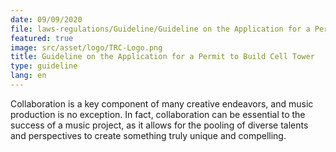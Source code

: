```yaml
---
date: 09/09/2020
file: laws-regulations/Guideline/Guideline on the Application for a Permit to Build Cell Tower.pdf
featured: true
image: src/asset/logo/TRC-Logo.png
title: Guideline on the Application for a Permit to Build Cell Tower
type: guideline
lang: en
---
```


Collaboration is a key component of many creative endeavors, and music production is no exception. In fact, collaboration can be essential to the success of a music project, as it allows for the pooling of diverse talents and perspectives to create something truly unique and compelling.
